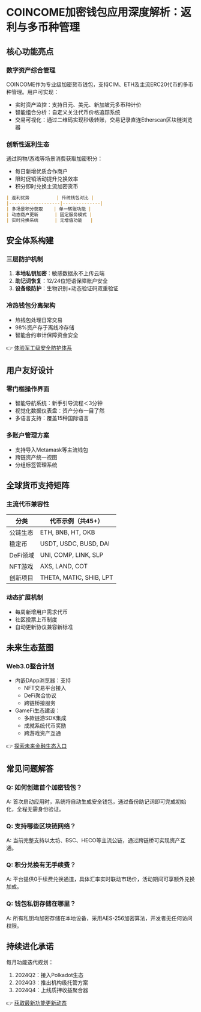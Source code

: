 # COINCOME加密钱包应用深度解析：返利与多币种管理

## 核心功能亮点
### 数字资产综合管理
COINCOME作为专业级加密货币钱包，支持CIM、ETH及主流ERC20代币的多币种管理。用户可实现：
- 实时资产监控：支持日元、美元、新加坡元多币种计价
- 智能组合分析：自定义关注代币价格追踪系统
- 交易可视化：通过二维码实现秒级转账，交易记录直连Etherscan区块链浏览器

### 创新性返利生态
通过购物/游戏等场景消费获取加密积分：
- 每日新增优质合作商户
- 限时促销活动提升兑换效率
- 积分即时兑换主流加密货币

```markdown
| 返利优势          | 传统钱包对比 |
|-------------------|--------------|
| 多场景积分获取    | 单一转账功能 |
| 动态商户更新      | 固定服务模式 |
| 实时兑换系统      | 无增值功能   |
```

## 安全体系构建
### 三层防护机制
1. **本地私钥加密**：敏感数据永不上传云端
2. **助记词恢复**：12/24位短语保障账户安全
3. **设备级防护**：生物识别+动态验证码双重验证

### 冷热钱包分离架构
- 热钱包处理日常交易
- 98%资产存于离线冷存储
- 智能合约审计保障资金安全

👉 [体验军工级安全防护体系](https://bit.ly/okx_welcome)

## 用户友好设计
### 零门槛操作界面
- 智能导航系统：新手引导流程＜3分钟
- 视觉化数据仪表盘：资产分布一目了然
- 多语言支持：覆盖15种国际语言

### 多账户管理方案
- 支持导入Metamask等主流钱包
- 跨链资产统一视图
- 分组标签管理系统

## 全球货币支持矩阵
### 主流代币兼容性
| 分类       | 代币示例（共45+）            |
|------------|----------------------------|
| 公链生态   | ETH, BNB, HT, OKB          |
| 稳定币     | USDT, USDC, BUSD, DAI      |
| DeFi领域   | UNI, COMP, LINK, SLP       |
| NFT游戏    | AXS, LAND, COT             |
| 创新项目   | THETA, MATIC, SHIB, LPT    |

### 动态扩展机制
- 每周新增用户需求代币
- 社区投票上币制度
- 自动更新协议兼容新标准

## 未来生态蓝图
### Web3.0整合计划
- 内嵌DApp浏览器：支持
  - NFT交易平台接入
  - DeFi聚合协议
  - 跨链桥接服务
- GameFi生态建设：
  - 多款链游SDK集成
  - 成就系统代币奖励
  - 跨游戏资产互通

👉 [探索未来金融生态入口](https://bit.ly/okx_welcome)

## 常见问题解答
### Q: 如何创建首个加密钱包？
A: 首次启动应用时，系统将自动生成安全钱包，通过备份助记词即可完成初始化，全程无需身份验证。

### Q: 支持哪些区块链网络？
A: 当前完整支持以太坊、BSC、HECO等主流公链，通过跨链桥可实现资产互通。

### Q: 积分兑换有无手续费？
A: 平台提供0手续费兑换通道，具体汇率实时联动市场价，活动期间可享额外兑换加成。

### Q: 钱包私钥存储在哪里？
A: 所有私钥均加密存储在本地设备，采用AES-256加密算法，开发者无任何访问权限。

## 持续进化承诺
每月功能迭代规划：
1. 2024Q2：接入Polkadot生态
2. 2024Q3：推出机构级托管方案
3. 2024Q4：上线质押收益聚合器

👉 [获取最新功能更新动态](https://bit.ly/okx_welcome)